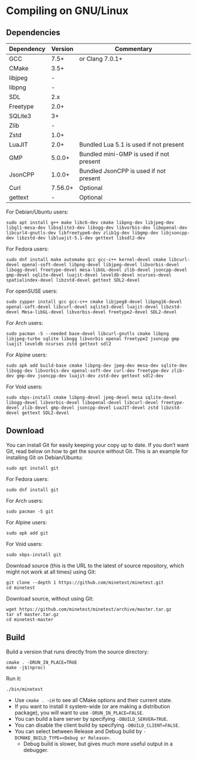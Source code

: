# Compiling on GNU/Linux

## Dependencies

| Dependency | Version | Commentary |
| ---------- | ------- | ---------- |
| GCC        | 7.5+    | or Clang 7.0.1+ |
| CMake      | 3.5+    |            |
| libjpeg    | -       |            |
| libpng     | -       |            |
| SDL        | 2.x     |            |
| Freetype   | 2.0+    |            |
| SQLite3    | 3+      |            |
| Zlib       | -       |            |
| Zstd       | 1.0+    |            |
| LuaJIT     | 2.0+    | Bundled Lua 5.1 is used if not present |
| GMP        | 5.0.0+  | Bundled mini-GMP is used if not present |
| JsonCPP    | 1.0.0+  | Bundled JsonCPP is used if not present |
| Curl       | 7.56.0+ | Optional   |
| gettext    | -       | Optional   |

For Debian/Ubuntu users:

    sudo apt install g++ make libc6-dev cmake libpng-dev libjpeg-dev libgl1-mesa-dev libsqlite3-dev libogg-dev libvorbis-dev libopenal-dev libcurl4-gnutls-dev libfreetype6-dev zlib1g-dev libgmp-dev libjsoncpp-dev libzstd-dev libluajit-5.1-dev gettext libsdl2-dev

For Fedora users:

    sudo dnf install make automake gcc gcc-c++ kernel-devel cmake libcurl-devel openal-soft-devel libpng-devel libjpeg-devel libvorbis-devel libogg-devel freetype-devel mesa-libGL-devel zlib-devel jsoncpp-devel gmp-devel sqlite-devel luajit-devel leveldb-devel ncurses-devel spatialindex-devel libzstd-devel gettext SDL2-devel

For openSUSE users:

	sudo zypper install gcc gcc-c++ cmake libjpeg8-devel libpng16-devel openal-soft-devel libcurl-devel sqlite3-devel luajit-devel libzstd-devel Mesa-libGL-devel libvorbis-devel freetype2-devel SDL2-devel

For Arch users:

    sudo pacman -S --needed base-devel libcurl-gnutls cmake libpng libjpeg-turbo sqlite libogg libvorbis openal freetype2 jsoncpp gmp luajit leveldb ncurses zstd gettext sdl2

For Alpine users:

    sudo apk add build-base cmake libpng-dev jpeg-dev mesa-dev sqlite-dev libogg-dev libvorbis-dev openal-soft-dev curl-dev freetype-dev zlib-dev gmp-dev jsoncpp-dev luajit-dev zstd-dev gettext sdl2-dev

For Void users:

    sudo xbps-install cmake libpng-devel jpeg-devel mesa sqlite-devel libogg-devel libvorbis-devel libopenal-devel libcurl-devel freetype-devel zlib-devel gmp-devel jsoncpp-devel LuaJIT-devel zstd libzstd-devel gettext SDL2-devel

## Download

You can install Git for easily keeping your copy up to date.
If you don’t want Git, read below on how to get the source without Git.
This is an example for installing Git on Debian/Ubuntu:

    sudo apt install git

For Fedora users:

    sudo dnf install git

For Arch users:

	sudo pacman -S git

For Alpine users:

	sudo apk add git

For Void users:

    sudo xbps-install git

Download source (this is the URL to the latest of source repository, which might not work at all times) using Git:

    git clone --depth 1 https://github.com/minetest/minetest.git
    cd minetest

Download source, without using Git:

    wget https://github.com/minetest/minetest/archive/master.tar.gz
    tar xf master.tar.gz
    cd minetest-master

## Build

Build a version that runs directly from the source directory:

    cmake . -DRUN_IN_PLACE=TRUE
    make -j$(nproc)

Run it:

    ./bin/minetest

- Use `cmake . -LH` to see all CMake options and their current state.
- If you want to install it system-wide (or are making a distribution package),
  you will want to use `-DRUN_IN_PLACE=FALSE`.
- You can build a bare server by specifying `-DBUILD_SERVER=TRUE`.
- You can disable the client build by specifying `-DBUILD_CLIENT=FALSE`.
- You can select between Release and Debug build by `-DCMAKE_BUILD_TYPE=<Debug or Release>`.
  - Debug build is slower, but gives much more useful output in a debugger.
